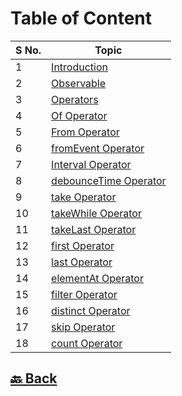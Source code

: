 <h1>Table of Content</h1>

| S No. | Topic                                                                                                                                          |
| ----- | ---------------------------------------------------------------------------------------------------------------------------------------------- |
| 1     | <a href="https://github.com/sanjay9616/JavaScript/blob/master/JavaScript-Technologies/RxJS/Introduction.md">Introduction</a>                   |
| 2     | <a href="https://github.com/sanjay9616/JavaScript/blob/master/JavaScript-Technologies/RxJS/Observable.md">Observable</a>                       |
| 3     | <a href="https://github.com/sanjay9616/JavaScript/blob/master/JavaScript-Technologies/RxJS/Operators.md">Operators</a>                         |
| 4     | <a href="https://github.com/sanjay9616/JavaScript/blob/master/JavaScript-Technologies/RxJS/Of-Operator.md">Of Operator</a>                     |
| 5     | <a href="https://github.com/sanjay9616/JavaScript/blob/master/JavaScript-Technologies/RxJS/From-Operator.md">From Operator</a>                 |
| 6     | <a href="https://github.com/sanjay9616/JavaScript/blob/master/JavaScript-Technologies/RxJS/fromEvent-Operator.md">fromEvent Operator</a>       |
| 7     | <a href="https://github.com/sanjay9616/JavaScript/blob/master/JavaScript-Technologies/RxJS/Interval-Operator.md">Interval Operator</a>         |
| 8     | <a href="https://github.com/sanjay9616/JavaScript/blob/master/JavaScript-Technologies/RxJS/debounceTime-Operator.md">debounceTime Operator</a> |
| 9     | <a href="https://github.com/sanjay9616/JavaScript/blob/master/JavaScript-Technologies/RxJS/take-Operator.md">take Operator</a>                 |
| 10    | <a href="https://github.com/sanjay9616/JavaScript/blob/master/JavaScript-Technologies/RxJS/takeWhile-Operator.md">takeWhile Operator</a>       |
| 11    | <a href="https://github.com/sanjay9616/JavaScript/blob/master/JavaScript-Technologies/RxJS/takeLast-Operator.md">takeLast Operator</a>         |
| 12    | <a href="https://github.com/sanjay9616/JavaScript/blob/master/JavaScript-Technologies/RxJS/first-Operator.md">first Operator</a>               |
| 13    | <a href="https://github.com/sanjay9616/JavaScript/blob/master/JavaScript-Technologies/RxJS/last-Operator.md">last Operator</a>                 |
| 14    | <a href="https://github.com/sanjay9616/JavaScript/blob/master/JavaScript-Technologies/RxJS/elementAt-Operator.md">elementAt Operator</a>       |
| 15    | <a href="https://github.com/sanjay9616/JavaScript/blob/master/JavaScript-Technologies/RxJS/filter-Operator.md">filter Operator</a>             |
| 16    | <a href="https://github.com/sanjay9616/JavaScript/blob/master/JavaScript-Technologies/RxJS/distinct-Operator.md">distinct Operator</a>         |
| 17    | <a href="https://github.com/sanjay9616/JavaScript/blob/master/JavaScript-Technologies/RxJS/skip-Operator.md">skip Operator</a>                 |
| 18    | <a href="https://github.com/sanjay9616/JavaScript/blob/master/JavaScript-Technologies/RxJS/count-Operator.md">count Operator</a>               |

<h2><a href="https://github.com/sanjay9616/JavaScript/blob/master/JavaScript-Technologies/README.md"> 🔙 Back</a></h2>
